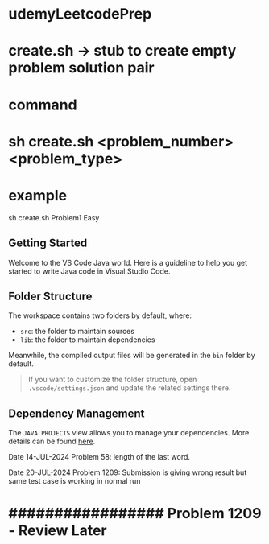 # udemyLeetcodePrep

# create.sh -> stub to create empty problem solution pair
# command 
# sh create.sh <problem_number> <problem_type>
# example
 sh create.sh Problem1 Easy




## Getting Started

Welcome to the VS Code Java world. Here is a guideline to help you get started to write Java code in Visual Studio Code.

## Folder Structure

The workspace contains two folders by default, where:

- `src`: the folder to maintain sources
- `lib`: the folder to maintain dependencies

Meanwhile, the compiled output files will be generated in the `bin` folder by default.

> If you want to customize the folder structure, open `.vscode/settings.json` and update the related settings there.

## Dependency Management

The `JAVA PROJECTS` view allows you to manage your dependencies. More details can be found [here](https://github.com/microsoft/vscode-java-dependency#manage-dependencies).

Date 14-JUL-2024
Problem 58: length of the last word.

Date 20-JUL-2024
Problem 1209: Submission is giving wrong result but same test case is working in normal run
# ################# Problem 1209 - Review Later ################